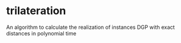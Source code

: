 # trilateration
An algorithm to calculate the realization of instances DGP with exact distances in polynomial time
